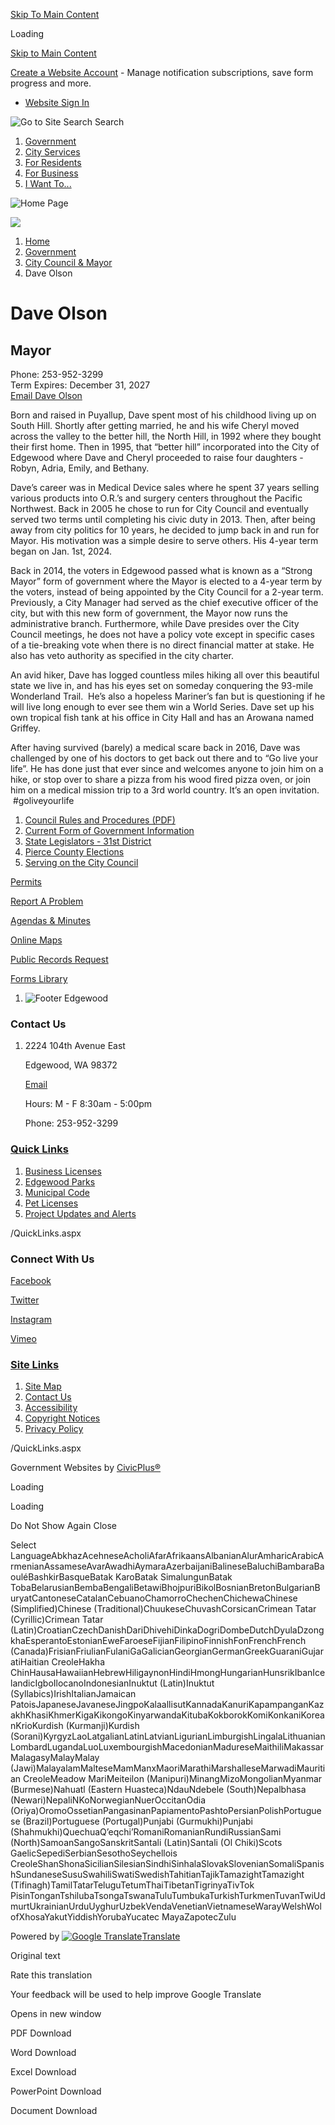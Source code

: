 [Skip To Main Content](https://www.cityofedgewood.org/441/Dave-Olson/)

Loading

[Skip to Main Content](https://www.cityofedgewood.org/441/Dave-Olson/)

[Create a Website Account](https://www.cityofedgewood.org/MyAccount/ProfileCreate) - Manage notification subscriptions, save form progress and more.   

- [Website Sign In](https://www.cityofedgewood.org/MyAccount)

![Go to Site Search](https://www.cityofedgewood.org/ImageRepository/Document?documentID=46) Search

1. [Government](https://www.cityofedgewood.org/27/Government)
2. [City Services](https://www.cityofedgewood.org/101/City-Services)
3. [For Residents](https://www.cityofedgewood.org/31/For-Residents)
4. [For Business](https://www.cityofedgewood.org/35/For-Business)
5. [I Want To...](https://www.cityofedgewood.org/9/I-Want-To)

![Home Page](https://www.cityofedgewood.org/ImageRepository/Document?documentID=1029)

![](https://www.cityofedgewood.org/ImageRepository/Document?documentID=1051)

1. [Home](https://www.cityofedgewood.org)
2. [Government](https://www.cityofedgewood.org/27/Government)
3. [City Council &amp; Mayor](https://www.cityofedgewood.org/182/City-Council-Mayor)
4. Dave Olson

# Dave Olson

## Mayor

Phone: 253-952-3299  
Term Expires: December 31, 2027  
[Email Dave Olson](mailto:dave.olson@cityofedgewood.org)

Born and raised in Puyallup, Dave spent most of his childhood living up on South Hill. Shortly after getting married, he and his wife Cheryl moved across the valley to the better hill, the North Hill, in 1992 where they bought their first home. Then in 1995, that “better hill” incorporated into the City of Edgewood where Dave and Cheryl proceeded to raise four daughters - Robyn, Adria, Emily, and Bethany.  

Dave’s career was in Medical Device sales where he spent 37 years selling various products into O.R.’s and surgery centers throughout the Pacific Northwest. Back in 2005 he chose to run for City Council and eventually served two terms until completing his civic duty in 2013. Then, after being away from city politics for 10 years, he decided to jump back in and run for Mayor. His motivation was a simple desire to serve others. His 4-year term began on Jan. 1st, 2024.  

Back in 2014, the voters in Edgewood passed what is known as a “Strong Mayor” form of government where the Mayor is elected to a 4-year term by the voters, instead of being appointed by the City Council for a 2-year term. Previously, a City Manager had served as the chief executive officer of the city, but with this new form of government, the Mayor now runs the administrative branch. Furthermore, while Dave presides over the City Council meetings, he does not have a policy vote except in specific cases of a tie-breaking vote when there is no direct financial matter at stake. He also has veto authority as specified in the city charter. 

An avid hiker, Dave has logged countless miles hiking all over this beautiful state we live in, and has his eyes set on someday conquering the 93-mile Wonderland Trail.  He’s also a hopeless Mariner’s fan but is questioning if he will live long enough to ever see them win a World Series. Dave set up his own tropical fish tank at his office in City Hall and has an Arowana named Griffey. 

After having survived (barely) a medical scare back in 2016, Dave was challenged by one of his doctors to get back out there and to “Go live your life”. He has done just that ever since and welcomes anyone to join him on a hike, or stop over to share a pizza from his wood fired pizza oven, or join him on a medical mission trip to a 3rd world country. It’s an open invitation.  #goliveyourlife

1. [Council Rules and Procedures (PDF)](https://www.cityofedgewood.org/DocumentCenter/View/2632/CC-Rules-of-Procedure-Amendments_Amended-08232022_Final)
2. [Current Form of Government Information](https://www.cityofedgewood.org/198/Current-Form-of-Government-Information)
3. [State Legislators - 31st District](https://www.cityofedgewood.org/199/State-Legislators---31st-District)
4. [Pierce County Elections](https://www.piercecountywa.gov/328/Elections)
5. [Serving on the City Council](https://www.cityofedgewood.org/432/Serving-on-the-City-Council)

[Permits](https://www.cityofedgewood.org/201/Apply-for-a-Permit)

[Report A Problem](https://www.cityofedgewood.org/221/Concern-Complaint)

[Agendas &amp; Minutes](https://www.cityofedgewood.org/129/Agendas-Minutes)

[Online Maps](https://www.cityofedgewood.org/224/Maps-Directions)

[Public Records Request](https://www.cityofedgewood.org/154/Public-Records-Request)

[Forms Library](https://www.cityofedgewood.org/FormCenter)

1. ![Footer Edgewood](https://www.cityofedgewood.org/ImageRepository/Document?documentID=1033)

### Contact Us

1. 2224 104th Avenue East
   
   Edgewood, WA 98372
   
   [Email](mailto:cityhall@cityofedgewood.org)
   
   Hours: M - F 8:30am - 5:00pm
   
   Phone: 253-952-3299

### [Quick Links](https://www.cityofedgewood.org/QuickLinks.aspx?CID=12)

1. [Business Licenses](https://www.cityofedgewood.org/203/Business-Licenses)
2. [Edgewood Parks](https://www.cityofedgewood.org/189/Edgewood-Parks)
3. [Municipal Code](https://www.codepublishing.com/WA/Edgewood)
4. [Pet Licenses](https://www.cityofedgewood.org/212/Pet-License)
5. [Project Updates and Alerts](https://www.cityofedgewood.org/172/Project-Updates-Alerts)

/QuickLinks.aspx

### Connect With Us

[Facebook](https://www.cityofedgewood.org/facebook)

[Twitter](https://www.cityofedgewood.org/twitter)

[Instagram](https://www.instagram.com/cityofedgewoodwa)

[Vimeo](https://vimeo.com/cityofedgewood)

### [Site Links](https://www.cityofedgewood.org/QuickLinks.aspx?CID=13)

1. [Site Map](https://www.cityofedgewood.org/sitemap)
2. [Contact Us](https://www.cityofedgewood.org/FormCenter/Contact-Us-4/Contact-Us-46)
3. [Accessibility](https://www.cityofedgewood.org/accessibility)
4. [Copyright Notices](https://www.cityofedgewood.org/copyright)
5. [Privacy Policy](https://www.cityofedgewood.org/DocumentCenter/View/2518/Webite-Privacy-Policy)

/QuickLinks.aspx

Government Websites by [CivicPlus®](https://connect.civicplus.com/referral)

Loading

Loading

Do Not Show Again Close

Select LanguageAbkhazAcehneseAcholiAfarAfrikaansAlbanianAlurAmharicArabicArmenianAssameseAvarAwadhiAymaraAzerbaijaniBalineseBaluchiBambaraBaouléBashkirBasqueBatak KaroBatak SimalungunBatak TobaBelarusianBembaBengaliBetawiBhojpuriBikolBosnianBretonBulgarianBuryatCantoneseCatalanCebuanoChamorroChechenChichewaChinese (Simplified)Chinese (Traditional)ChuukeseChuvashCorsicanCrimean Tatar (Cyrillic)Crimean Tatar (Latin)CroatianCzechDanishDariDhivehiDinkaDogriDombeDutchDyulaDzongkhaEsperantoEstonianEweFaroeseFijianFilipinoFinnishFonFrenchFrench (Canada)FrisianFriulianFulaniGaGalicianGeorgianGermanGreekGuaraniGujaratiHaitian CreoleHakha ChinHausaHawaiianHebrewHiligaynonHindiHmongHungarianHunsrikIbanIcelandicIgboIlocanoIndonesianInuktut (Latin)Inuktut (Syllabics)IrishItalianJamaican PatoisJapaneseJavaneseJingpoKalaallisutKannadaKanuriKapampanganKazakhKhasiKhmerKigaKikongoKinyarwandaKitubaKokborokKomiKonkaniKoreanKrioKurdish (Kurmanji)Kurdish (Sorani)KyrgyzLaoLatgalianLatinLatvianLigurianLimburgishLingalaLithuanianLombardLugandaLuoLuxembourgishMacedonianMadureseMaithiliMakassarMalagasyMalayMalay (Jawi)MalayalamMalteseMamManxMaoriMarathiMarshalleseMarwadiMauritian CreoleMeadow MariMeiteilon (Manipuri)MinangMizoMongolianMyanmar (Burmese)Nahuatl (Eastern Huasteca)NdauNdebele (South)Nepalbhasa (Newari)NepaliNKoNorwegianNuerOccitanOdia (Oriya)OromoOssetianPangasinanPapiamentoPashtoPersianPolishPortuguese (Brazil)Portuguese (Portugal)Punjabi (Gurmukhi)Punjabi (Shahmukhi)QuechuaQʼeqchiʼRomaniRomanianRundiRussianSami (North)SamoanSangoSanskritSantali (Latin)Santali (Ol Chiki)Scots GaelicSepediSerbianSesothoSeychellois CreoleShanShonaSicilianSilesianSindhiSinhalaSlovakSlovenianSomaliSpanishSundaneseSusuSwahiliSwatiSwedishTahitianTajikTamazightTamazight (Tifinagh)TamilTatarTeluguTetumThaiTibetanTigrinyaTivTok PisinTonganTshilubaTsongaTswanaTuluTumbukaTurkishTurkmenTuvanTwiUdmurtUkrainianUrduUyghurUzbekVendaVenetianVietnameseWarayWelshWolofXhosaYakutYiddishYorubaYucatec MayaZapotecZulu

Powered by [![Google Translate](https://www.gstatic.com/images/branding/googlelogo/1x/googlelogo_color_42x16dp.png)Translate](https://translate.google.com)

Original text

Rate this translation

Your feedback will be used to help improve Google Translate

Opens in new window

PDF Download

Word Download

Excel Download

PowerPoint Download

Document Download